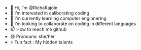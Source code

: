 - 👋 Hi, I’m @RichaRajole
- 👀 I’m interested in caliborating coding 
- 🌱 I’m currently learning computer enginnering
- 💞️ I’m looking to collaborate on coding in different languages
- 📫 How to reach me github
- 😄 Pronouns: she/her
- ⚡ Fun fact : My hidden talents

<!---
RichaRajole/RichaRajole is a ✨ special ✨ repository because its `README.md` (this file) appears on your GitHub profile.
You can click the Preview link to take a look at your changes.
--->
